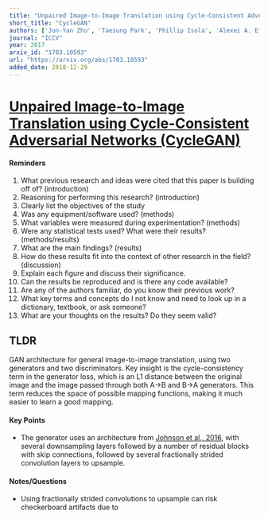 ```yaml
---
title: "Unpaired Image-to-Image Translation using Cycle-Consistent Adversarial Networks"
short_title: "CycleGAN"
authors: ['Jun-Yan Zhu', 'Taesung Park', 'Phillip Isola', 'Alexei A. Efros']
journal: "ICCV"
year: 2017
arxiv_id: "1703.10593"
url: "https://arxiv.org/abs/1703.10593"
added_date: 2018-12-29
---
```


# [Unpaired Image-to-Image Translation using Cycle-Consistent Adversarial Networks (CycleGAN)][CycleGAN]

#### Reminders
1. What previous research and ideas were cited that this paper is building off of? (introduction)
2. Reasoning for performing this research? (introduction)
3. Clearly list the objectives of the study
4. Was any equipment/software used? (methods)
5. What variables were measured during experimentation? (methods)
6. Were any statistical tests used? What were their results? (methods/results)
7. What are the main findings? (results)
8. How do these results fit into the context of other research in the field? (discussion)
9. Explain each figure and discuss their significance.
10. Can the results be reproduced and is there any code available?
11. Are any of the authors familiar, do you know their previous work?
12. What key terms and concepts do I not know and need to look up in a dictionary, textbook, or ask someone?
13. What are your thoughts on the results? Do they seem valid?

## TLDR

GAN architecture for general image-to-image translation, using two generators and two discriminators. Key insight is the cycle-consistency term in the generator loss, which is an L1 distance between the original image and the image passed through both A->B and B->A generators. This term reduces the space of possible mapping functions, making it much easier to learn a good mapping.

#### Key Points

- The generator uses an architecture from [Johnson et al., 2016](https://arxiv.org/abs/1603.08155), with several downsampling layers followed by a number of residual blocks with skip connections, followed by several fractionally strided convolution layers to upsample.


#### Notes/Questions

- Using fractionally strided convolutions to upsample can risk checkerboard artifacts due to

[CycleGAN]: https://arxiv.org/abs/1703.10593
